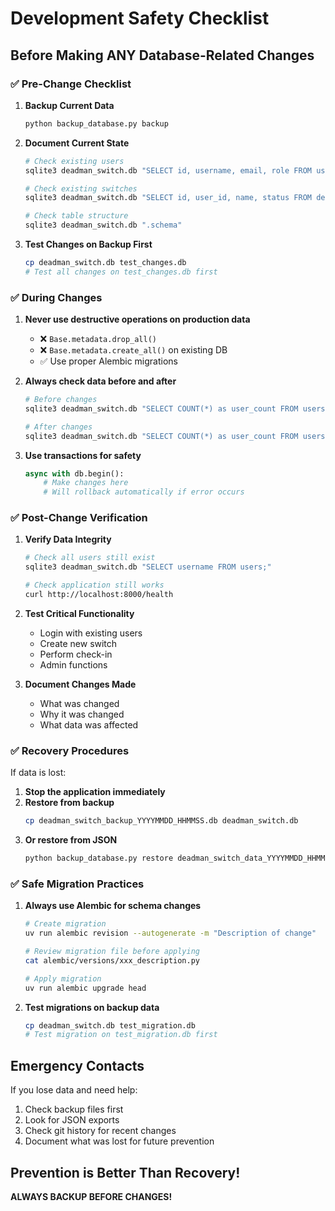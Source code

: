 # Development Safety Checklist

## Before Making ANY Database-Related Changes

### ✅ Pre-Change Checklist

1. **Backup Current Data**
   ```bash
   python backup_database.py backup
   ```

2. **Document Current State**
   ```bash
   # Check existing users
   sqlite3 deadman_switch.db "SELECT id, username, email, role FROM users;"
   
   # Check existing switches
   sqlite3 deadman_switch.db "SELECT id, user_id, name, status FROM deadman_switches;"
   
   # Check table structure
   sqlite3 deadman_switch.db ".schema"
   ```

3. **Test Changes on Backup First**
   ```bash
   cp deadman_switch.db test_changes.db
   # Test all changes on test_changes.db first
   ```

### ✅ During Changes

1. **Never use destructive operations on production data**
   - ❌ `Base.metadata.drop_all()`
   - ❌ `Base.metadata.create_all()` on existing DB
   - ✅ Use proper Alembic migrations

2. **Always check data before and after**
   ```bash
   # Before changes
   sqlite3 deadman_switch.db "SELECT COUNT(*) as user_count FROM users;"
   
   # After changes
   sqlite3 deadman_switch.db "SELECT COUNT(*) as user_count FROM users;"
   ```

3. **Use transactions for safety**
   ```python
   async with db.begin():
       # Make changes here
       # Will rollback automatically if error occurs
   ```

### ✅ Post-Change Verification

1. **Verify Data Integrity**
   ```bash
   # Check all users still exist
   sqlite3 deadman_switch.db "SELECT username FROM users;"
   
   # Check application still works
   curl http://localhost:8000/health
   ```

2. **Test Critical Functionality**
   - Login with existing users
   - Create new switch
   - Perform check-in
   - Admin functions

3. **Document Changes Made**
   - What was changed
   - Why it was changed
   - What data was affected

### ✅ Recovery Procedures

If data is lost:

1. **Stop the application immediately**
2. **Restore from backup**
   ```bash
   cp deadman_switch_backup_YYYYMMDD_HHMMSS.db deadman_switch.db
   ```
3. **Or restore from JSON**
   ```bash
   python backup_database.py restore deadman_switch_data_YYYYMMDD_HHMMSS.json
   ```

### ✅ Safe Migration Practices

1. **Always use Alembic for schema changes**
   ```bash
   # Create migration
   uv run alembic revision --autogenerate -m "Description of change"
   
   # Review migration file before applying
   cat alembic/versions/xxx_description.py
   
   # Apply migration
   uv run alembic upgrade head
   ```

2. **Test migrations on backup data**
   ```bash
   cp deadman_switch.db test_migration.db
   # Test migration on test_migration.db first
   ```

## Emergency Contacts

If you lose data and need help:
1. Check backup files first
2. Look for JSON exports
3. Check git history for recent changes
4. Document what was lost for future prevention

## Prevention is Better Than Recovery!

**ALWAYS BACKUP BEFORE CHANGES!**

